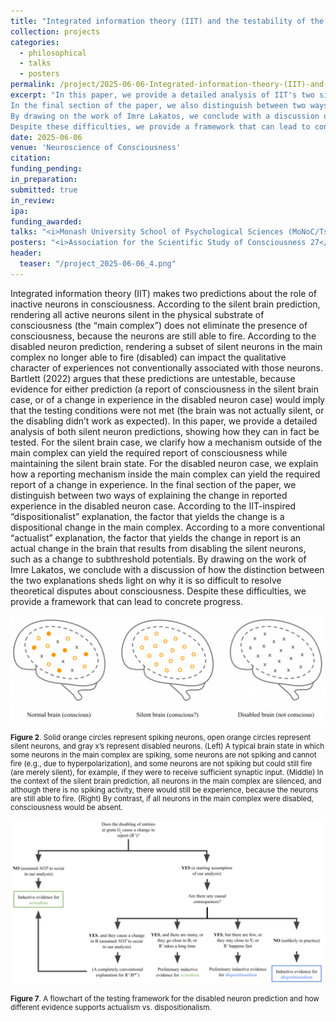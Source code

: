 ```yaml
---
title: "Integrated information theory (IIT) and the testability of the silent neuron predictions"
collection: projects
categories:
  - philosophical
  - talks
  - posters
permalink: /project/2025-06-06-Integrated-information-theory-(IIT)-and-the-testability-of-the-silent-neuron-predictions
excerpt: "In this paper, we provide a detailed analysis of IIT's two silent neuron predictions, showing how they can in fact be tested, contra Bartlett (2022).
In the final section of the paper, we also distinguish between two ways of explaining one of the predictions.
By drawing on the work of Imre Lakatos, we conclude with a discussion of how the distinction between the two explanations sheds light on why it is so difficult to resolve theoretical disputes about consciousness.
Despite these difficulties, we provide a framework that can lead to concrete progress."
date: 2025-06-06
venue: 'Neuroscience of Consciousness'
citation:
funding_pending:
in_preparation:
submitted: true
in_review:
ipa:
funding_awarded:
talks: "<i>Monash University School of Psychological Sciences (MoNoC/Tsuchiya Lab)</i> (May 16, 2023) (*invited)"
posters: "<i>Association for the Scientific Study of Consciousness 27</i>, Tokyo, Japan (July 2 - 5, 2024)"
header:
  teaser: "/project_2025-06-06_4.png"
---
```

Integrated information theory (IIT) makes two predictions about the role of inactive neurons in consciousness. According to the silent brain prediction, rendering all active neurons silent in the physical substrate of consciousness (the “main complex”) does not eliminate the presence of consciousness, because the neurons are still able to fire. According to the disabled neuron prediction, rendering a subset of silent neurons in the main complex no longer able to fire (disabled) can impact the qualitative character of experiences not conventionally associated with those neurons. Bartlett (2022) argues that these predictions are untestable, because evidence for either prediction (a report of consciousness in the silent brain case, or of a change in experience in the disabled neuron case) would imply that the testing conditions were not met (the brain was not actually silent, or the disabling didn’t work as expected). In this paper, we provide a detailed analysis of both silent neuron predictions, showing how they can in fact be tested. For the silent brain case, we clarify how a mechanism outside of the main complex can yield the required report of consciousness while maintaining the silent brain state. For the disabled neuron case, we explain how a reporting mechanism inside the main complex can yield the required report of a change in experience. In the final section of the paper, we distinguish between two ways of explaining the change in reported experience in the disabled neuron case. According to the IIT-inspired “dispositionalist” explanation, the factor that yields the change is a dispositional change in the main complex. According to a more conventional “actualist” explanation, the factor that yields the change in report is an actual change in the brain that results from disabling the silent neurons, such as a change to subthreshold potentials. By drawing on the work of Imre Lakatos, we conclude with a discussion of how the distinction between the two explanations sheds light on why it is so difficult to resolve theoretical disputes about consciousness. Despite these difficulties, we provide a framework that can lead to concrete progress.

<img src="/images/project_2025-06-06_1.png">
<p style="font-size: smaller"><b>Figure 2</b>. Solid orange circles represent spiking neurons, open orange circles represent silent neurons, and gray x’s represent disabled neurons. (Left) A typical brain state in which some neurons in the main complex are spiking, some neurons are not spiking and cannot fire (e.g., due to hyperpolarization), and some neurons are not spiking but could still fire (are merely silent), for example, if they were to receive sufficient synaptic input. (Middle) In the context of the silent brain prediction, all neurons in the main complex are silenced, and although there is no spiking activity, there would still be experience, because the neurons are still able to fire. (Right) By contrast, if all neurons in the main complex were disabled, consciousness would be absent.</p>

<img src="/images/project_2025-06-06_2.png">
<p style="font-size: smaller"><b>Figure 7</b>. A flowchart of the testing framework for the disabled neuron prediction and how different evidence supports actualism vs. dispositionalism.</p>
